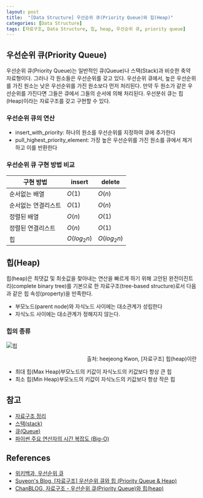 ```yaml
--- 
layout: post
title:  "[Data Structure] 우선순위 큐(Priority Queue)와 힙(Heap)"
categories: [Data Structure]
tags: [자료구조, Data Structure, 힙, heap, 우선순위 큐, priority queue]
---
```


## 우선순위 큐(Priority Queue)

우선순위 큐(Priority Queue)는 일반적인 큐(Queue)나 스택(Stack)과 비슷한 축약 자료형이다. 그러나 각 원소들은 우선순위를 갖고 있다. 우선순위 큐에서, 높은 우선순위를 가진 원소는 낮은 우선순위를 가진 원소보다 먼저 처리된다. 만약 두 원소가 같은 우선순위를 가진다면 그들은 큐에서 그들의 순서에 의해 처리된다. 우선분쉬 큐는 힙(Heap)이라는 자료구조를 갖고 구현할 수 있다.


### 우선순위 큐의 연산

- insert_with_priority: 하나의 원소를 우선순위를 지정하여 큐에 추가한다
- pull_highest_priority_element: 가장 높은 우선순위를 가진 원소를 큐에서 제거하고 이를 반환한다

### 우선순위 큐 구현 방법 비교

| 구현 방법 | insert | delete |
|-----------|--------|--------|
| 순서없는 배열 | $O(1)$ | $O(n)$ |
| 순서없는 연결리스트 | $O(1)$ | $O(n)$ |
| 정렬된 배열 | $O(n)$ | $O(1)$ |
| 정렬된 연결리스트 | $O(n)$ | $O(1)$ |
| 힙 | $O(log_2n)$ | $O(log_2n)$ |

## 힙(Heap)

힙(heap)은 최댓값 및 최솟값을 찾아내는 연산을 빠르게 하기 위해 고안된 완전이진트리(complete binary tree)를 기본으로 한 자료구조(tree-based structure)로서 다음과 같은 힙 속성(property)을 만족한다.

- 부모노드(parent node)와 자식노드 사이에는 대소관계가 성립한다
- 자식노드 사이에는 대소관계가 정해지지 않는다.

### 힙의 종류

![힙](https://gmlwjd9405.github.io/images/data-structure-heap/types-of-heap.png)

<div style="text-align: right">
출처: heejeong Kwon, [자료구조] 힙(heap)이란
</div>

- 최대 힙(Max Heap)부모노드의 키값이 자식노드의 키값보다 항상 큰 힙 
- 최소 힙(Min Heap)부모노드의 키값이 자식노드의 키값보다 항상 작은 힙

## 참고

- [자료구조 정리](https://woohyunkwon.github.io/algorithm/&/data/structure/2022/01/01/Data-Structure.html)
- [스택(stack)](https://woohyunkwon.github.io/data%20structure/2022/01/01/Stack.html)
- [큐(Queue)](https://woohyunkwon.github.io/data%20structure/2022/01/29/queue.html)
- [파이썬 주요 연산자의 시간 복잡도 (Big-O)](https://woohyunkwon.github.io/python/2021/12/24/Pyhon-BigO.html)

## References

- [위키백과, 우선순위 큐](https://ko.wikipedia.org/wiki/%EC%9A%B0%EC%84%A0%EC%88%9C%EC%9C%84_%ED%81%90)
- [Suyeon's Blog, [자료구조] 우선순위 큐와 힙 (Priority Queue & Heap)](https://suyeon96.tistory.com/31#---%--%-B%EC%-D%--%EC%-A%A-%-D%--%ED%-E%--%--%EC%A-%--%EB%A-%AC%---Heap%--Sort-)
- [ChanBLOG, 자료구조 - 우선순위 큐(Priority Queue)와 힙(heap)](https://chanhuiseok.github.io/posts/ds-4/)
